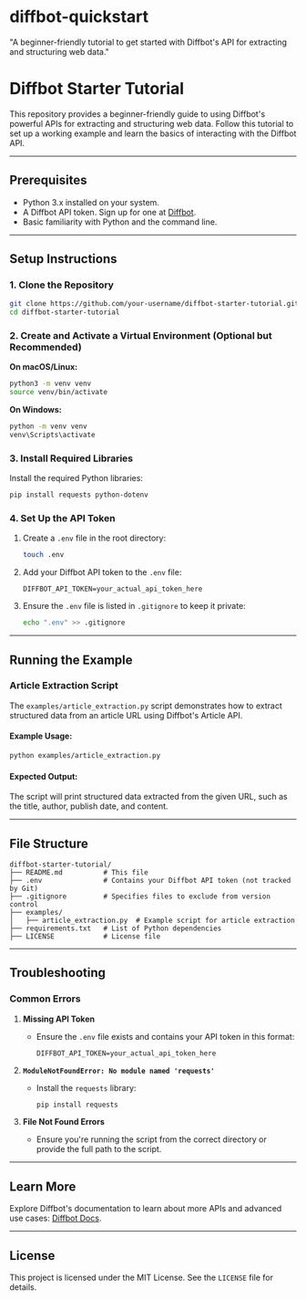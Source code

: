 # diffbot-quickstart
"A beginner-friendly tutorial to get started with Diffbot's API for extracting and structuring web data."

# Diffbot Starter Tutorial

This repository provides a beginner-friendly guide to using Diffbot's powerful APIs for extracting and structuring web data. Follow this tutorial to set up a working example and learn the basics of interacting with the Diffbot API.

---

## Prerequisites

- Python 3.x installed on your system.
- A Diffbot API token. Sign up for one at [Diffbot](https://www.diffbot.com/).
- Basic familiarity with Python and the command line.

---

## Setup Instructions

### 1. Clone the Repository

```bash
git clone https://github.com/your-username/diffbot-starter-tutorial.git
cd diffbot-starter-tutorial
```

### 2. Create and Activate a Virtual Environment (Optional but Recommended)

**On macOS/Linux:**
```bash
python3 -m venv venv
source venv/bin/activate
```

**On Windows:**
```bash
python -m venv venv
venv\Scripts\activate
```

### 3. Install Required Libraries

Install the required Python libraries:
```bash
pip install requests python-dotenv
```

### 4. Set Up the API Token

1. Create a `.env` file in the root directory:
   ```bash
   touch .env
   ```

2. Add your Diffbot API token to the `.env` file:
   ```env
   DIFFBOT_API_TOKEN=your_actual_api_token_here
   ```

3. Ensure the `.env` file is listed in `.gitignore` to keep it private:
   ```bash
   echo ".env" >> .gitignore
   ```

---

## Running the Example

### Article Extraction Script

The `examples/article_extraction.py` script demonstrates how to extract structured data from an article URL using Diffbot's Article API.

#### Example Usage:
```bash
python examples/article_extraction.py
```

#### Expected Output:
The script will print structured data extracted from the given URL, such as the title, author, publish date, and content.

---

## File Structure

```
diffbot-starter-tutorial/
├── README.md          # This file
├── .env               # Contains your Diffbot API token (not tracked by Git)
├── .gitignore         # Specifies files to exclude from version control
├── examples/
│   ├── article_extraction.py  # Example script for article extraction
├── requirements.txt   # List of Python dependencies
├── LICENSE            # License file
```

---

## Troubleshooting

### Common Errors

1. **Missing API Token**
   - Ensure the `.env` file exists and contains your API token in this format:
     ```env
     DIFFBOT_API_TOKEN=your_actual_api_token_here
     ```

2. **`ModuleNotFoundError: No module named 'requests'`**
   - Install the `requests` library:
     ```bash
     pip install requests
     ```

3. **File Not Found Errors**
   - Ensure you're running the script from the correct directory or provide the full path to the script.

---

## Learn More

Explore Diffbot's documentation to learn about more APIs and advanced use cases: [Diffbot Docs](https://docs.diffbot.com/).

---

## License

This project is licensed under the MIT License. See the `LICENSE` file for details.

